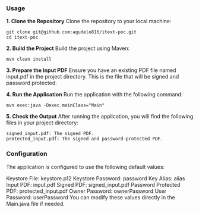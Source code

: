 ### Usage
**1. Clone the Repository**
Clone the repository to your local machine:

```
git clone git@github.com:agudelo816/itext-poc.git
cd itext-poc
```

**2. Build the Project**
Build the project using Maven:

```
mvn clean install
```

**3. Prepare the Input PDF**
Ensure you have an existing PDF file named input.pdf in the project directory. This is the file that will be signed and password protected.

**4. Run the Application**
Run the application with the following command:
```
mvn exec:java -Dexec.mainClass="Main"
```

**5. Check the Output**
After running the application, you will find the following files in your project directory:

```
signed_input.pdf: The signed PDF.
protected_input.pdf: The signed and password-protected PDF.
```

### Configuration
The application is configured to use the following default values:

Keystore File: keystore.p12
Keystore Password: password
Key Alias: alias
Input PDF: input.pdf
Signed PDF: signed_input.pdf
Password Protected PDF: protected_input.pdf
Owner Password: ownerPassword
User Password: userPassword
You can modify these values directly in the Main.java file if needed.
